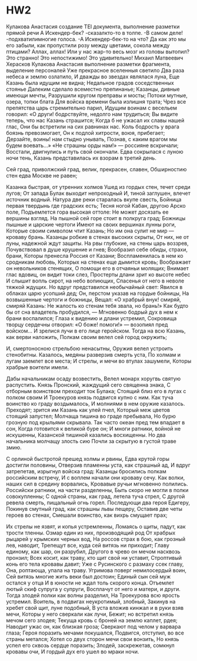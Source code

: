 # HW2
<TEI>
   <teiHeader>
      <fileDesc>
         <titleStmt>
            <title>Искендер-бек</title>
         </titleStmt>
         <respStmt>
            <persName>Кулакова Анастасия</persName>
            <resp>создание TEI документа, выполнение разметки прямой речи</resp>
         </respStmt>
      </fileDesc>
   </teiHeader>
   <text>
   <speech>
   <said type="direct" aloud="true" who="undefined">А Искендер-бек?</said>
   <author_comment>-<speech_verb semantic="speech">сказал</speech_verb>кто-то в толпе.</author_comment>
   <said type="direct" aloud="true" who="all">-В самом деле!</said>
   <author_comment>-<speech_verb semantic="speech">подхватили</speech_verb>многие голоса.</author_comment>
   <said type="direct" aloud="true" who="undefined">-А Искендер-бек-то на что? Да как это мы его забыли, как пропустили розу между цветами, сокола между птицами? Аллах, аллах! Или у нас жар-то весь мозг из головы вытопил? Это странно! Это непостижимо!</said> Это удивительно!
   </speech>
   </text>
</TEI>

<TEI>
<teiHeader>
   <fileDesc>
      <titleStmt>
      <title>Россиада</title>
      <author>Михаил Матвеевич Херасков</author>
      </titleStmt>
      <respStmt>
         <persName>Кулакова Анастасия</persName>
         <resp>выполнение разметки фрагмента, выделение персоналей</resp>
      </respStmt>
   </fileDesc>
</teiHeader>
<text>
   <speech>
Уже прекрасное вселенныя светило
Два раза небеса и землю озлатило,
И дважды во звездах являлася луна,
Еще <placeName>Казань</placeName> была идущим не видна;
Недальное градов соседственных стоянье
Далеким сделало всеместно препинанье;
Казанцы, дивные имеющи мечты,
Разрушили кругом преправы и мосты;
Потоки мутные, озера, топки блата
Для войска времени была излишня трата;
Чрез все препятства царь стремительно парил,
Идущим воинам с весельем говорил:
«О други! бодрствуйте, недолго нам трудиться;
Вы видите теперь, что нас <placeName>Казань</placeName> страшится;
Когда б не ужасал их славы нашей глас,
Они бы встретили на сих равнинах нас.
Коль бодрость у врага боязнь превозмогает,
Он к подлой хитрости, воюя, прибегает;
Дерзайте, воины! нам стыдно унывать,
Познав, с каким врагом мы будем воевать...»
«Не страшны орды нам!» — россияне вскричали;
Восстали, двигнулись и путь свой окончали.
Едва сокрылася с луною ночи тень,
<placeName>Казань</placeName> представилась их взорам в третий день.

Сей град, приволжский град, велик, прекрасен, славен,
Обширностию стен едва <placeName>Москве</placeName> не равен;

Казанка быстрая, от утренних холмов
Ушед из гордых стен, течет среди лугов;
От запада Булак выходит непроходный
И, тиной заглушен, влечет источник водный.
Натура две реки старалась вкупе свесть,
Бойница первая твердынь где градских есть;
Тесня ногой <placeName>Кабан</placeName>, другою <placeName>Арско поле</placeName>,
Подъемлется гора высокая оттоле:
Не может досязать ее вершины взгляд.
На пышной сей горе стоит в полкруга град;
Божницы пышные и царские чертоги
Имеют на своих вершинах лунны роги,
Которые своим символом чтит <placeName>Казань</placeName>;
Но им она сулит не мир — кроваву брань.
Казанцы робкие в стенах высоких скрыты,
От них, не от луны, надежной ждут защиты.
На рвы глубокие, на стены царь воззрев,
Почувствовал в душе крушение и гнев;
Вообразил себе обиды, страхи, брани,
Которы пренесла <placeName>Россия</placeName> от <placeName>Казани</placeName>;
Воспламенилась в нем ко сродникам любовь,
Которых на стенах еще дымится кровь;
Воображает он невольников стенящих,
О помощи его в отчаяньи молящих;
Внимает глас вдовиц, он видит токи слез,
Простерты длани зрит ко высоте небес
И слышит вопль сирот, на небо вопиющих,
Спасенья от него в неволе тяжкой ждущих.
Но вдруг представился необычайный свет:
Явился в облаках царю усопший дед;
Он, перстом указав на гордые бойницы,
На возвышенные чертоги и божницы,
Вещал: «О храбрый внук! смиряй, смиряй <placeName>Казань</placeName>:
Не жалость ко стенам тебя звала, но брань!»
Как будто бы от сна владетель пробудился, —
Мгновенно бодрый дух в нем к брани воспалился;
Глаза к видению и длани устремил,
Сокровища творцу сердечны отворил:
«О боже! помоги!» — возопиял пред войском...
И зрелися лучи в его лице геройском.
Тогда на всю <placeName>Казань</placeName>, как верви наложить,
Полкам своим велел сей город окружить;

И, смертоносною стрельбою ненасытны,
Оружия велел устроить стенобитны.
Казалось, медяны разверзив смерть уста,
По холмам и лугам заемлет все места;
И стрелы, и мечи во втулах зашумели,
Которы храбрые воители имели.

Дабы начальникам осаду возвестить,
Велел <persName>монарх хоругвь</persName> святую распустить.
<persName>Князь Пронский</persName>, жаждущий сего священна знака,
С отборным воинством преходит ток <placeName>Булака</placeName>;
Стоящий близ его в лугах с полком своим
И <persName>Троекуров князь</persName> подвигся купно с ним.
Как туча воинство ко граду воздымалось,
И молниями в нем оружие казалось.
Преходят; зрится им <placeName>Казань</placeName> как улей пчел,
Который меж цветов стоящий запустел;
Молчаща тишина во граде пребывала,
Но бурю грозную под крыльями скрывала.
Так часто океан пред тем впадает в сон,
Когда готовится к великой буре он;
И многи ратники, войной не искушенны,
Казанской тишиной казались восхищенны.
Но два начальника молчащу злость сию
Почли за скрытую в густой траве змию.

С орлиной быстротой прешед холмы и рвины,
Едва крутой горы достигли половины,
Отверзив пламенны уста, как страшный ад,
И вдруг затрепетав, изрыгнул войска град:
Казанцы бросились полкам российским встречу,
И с воплем начали они кроваву сечу.
Как волки, наших сил в средину ворвались,
Кровавые ручьи мгновенно полились.
Российски ратники, на части разделенны,
Быть скоро не могли в полки совокупленны;
С одной страны, как град, летела туча стрел,
С другой ревела смерть, пищальный огнь горел.
Последующи два героя <persName>Едигеру</persName>,
Покинув смутный град, как страшны львы пещеру,
Оставив две четы героев во стенах,
Смешали воинство, как вихрь смущает прах;

Их стрелы не язвят, и копья устремленны,
Ломаясь о щиты, падут, как трости тленны.
Озмар един из них, производящий род
От храбрых рыцарей у крымских черных вод,
На россов страх в бою, как грозный лев, наводит,
Трепещут все, куда сей витязь ни приходит;
Главу единому, как шар, он разрубил,
Другого в чрево он мечом насквозь пронзил;
Всех косит, как траву, кто щит свой ни уставит,
Строптивый конь его тела кровавы давит;
Уже с <placeName>Русинского</placeName> с размаху ссек главу,
Она, роптающа, упала на траву.
<persName>Угримова</persName> поверг немилосердый воин,
Сей витязь многие жить веки был достоин;
Единый сын сей муж остался у отца
И в юности не ждал толь скорого конца.
Отъемлет лютый скиф супруга у супруги,
Восплачут от него и матери, и други.
Тогда злодей полки как волны разделил,
На <persName>Троекурова</persName> всю ярость устремил.
Воитель, в подвигах неукротимый, злобный,
Закинув на хребет свой щит, луне подобный,
В уста вложив кинжал и в руки взяв мечи,
Которы у него сверкали как лучи,
Бежит; но встретил князь мечом сего злодея;
Текуща кровь с броней на землю каплет, рдея;
Наводит ужас он, как близкая гроза;
Сверкают под челом у варвара глаза;
Героя поразить мечами покушался,
Подвигся, отступил, во все страны метался;
Хотел со двух сторон мечи свои вонзить,
Но князь успел его сквозь сердце поразить;
Злодей, заскрежетав, сомкнул кровавы очи,
И гордый дух его ушел во мраки ночи.
</speech>
</text>
</TEI>
